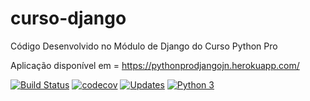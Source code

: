 # curso-django
Código Desenvolvido no Módulo de Django do Curso Python Pro

Aplicação disponível em = https://pythonprodjangojn.herokuapp.com/

[![Build Status](https://travis-ci.org/Estrud/curso-django.svg?branch=master)](https://travis-ci.org/Estrud/curso-django)
[![codecov](https://codecov.io/gh/Estrud/curso-django/branch/master/graph/badge.svg)](https://codecov.io/gh/Estrud/curso-django)
[![Updates](https://pyup.io/repos/github/Estrud/curso-django/shield.svg)](https://pyup.io/repos/github/Estrud/curso-django/)
[![Python 3](https://pyup.io/repos/github/Estrud/curso-django/python-3-shield.svg)](https://pyup.io/repos/github/Estrud/curso-django/)

